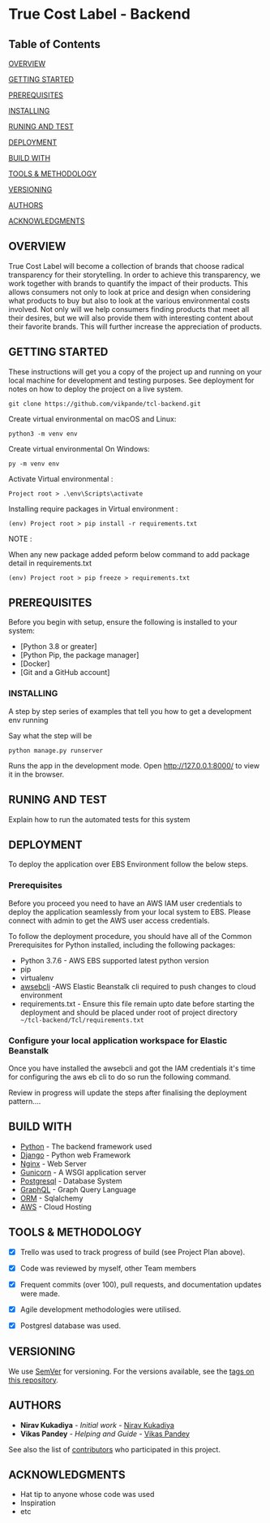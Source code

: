 # True Cost Label  - Backend

## Table of Contents

[OVERVIEW](#overview)  

[GETTING STARTED](#gettingstarted)

[PREREQUISITES](#prerequisites)

[INSTALLING](#installing)

[RUNING AND TEST](#runningandtest)

[DEPLOYMENT](#deployment)

[BUILD WITH](#buildwith)

[TOOLS & METHODOLOGY](#tools&methodology)

[VERSIONING](#versioning)

[AUTHORS](#authors)

[ACKNOWLEDGMENTS](#acknowledgments)

<a name="overview"/></a>


## OVERVIEW

True Cost Label will become a collection of brands that choose radical transparency for their storytelling. In order to achieve this transparency, we work together with brands to quantify the impact of their products. This allows consumers not only to look at price and design when considering what products to buy but also to look at the various environmental costs involved. Not only will we help consumers finding products that meet all their desires, but we will also provide them with interesting content about their favorite brands. This will further increase the appreciation of products.

## GETTING STARTED

These instructions will get you a copy of the project up and running on your local machine for development and testing purposes. See deployment for notes on how to deploy the project on a live system.

```
git clone https://github.com/vikpande/tcl-backend.git
```
Create virtual environmental on macOS and Linux:

```
python3 -m venv env
```
Create virtual environmental On Windows:

```
py -m venv env
```

Activate Virtual environmental :

```
Project root > .\env\Scripts\activate
```

Installing require packages in Virtual environment :

```
(env) Project root > pip install -r requirements.txt
```

NOTE :

When any new package added peform below command to add package detail in requirements.txt

```
(env) Project root > pip freeze > requirements.txt
```


## PREREQUISITES

Before you begin with setup, ensure the following is installed to your system:

* [Python 3.8 or greater]
* [Python Pip, the package manager]
* [Docker]
* [Git and a GitHub account]

### INSTALLING

A step by step series of examples that tell you how to get a development env running

Say what the step will be

```
python manage.py runserver
```
Runs the app in the development mode.
Open http://127.0.0.1:8000/ to view it in the browser.

## RUNING AND TEST

Explain how to run the automated tests for this system


## DEPLOYMENT

To deploy the application over EBS Environment follow the below steps.

### Prerequisites

Before you proceed you need to have an AWS IAM user credentials to deploy the application seamlessly from your local system to EBS. Please connect with admin to get the AWS user access credentials.

To follow the deployment procedure, you should have all of the Common Prerequisites for Python installed, including the following packages:

* Python 3.7.6 - AWS EBS supported latest python version
* pip
* virtualenv
* [awsebcli](https://docs.aws.amazon.com/elasticbeanstalk/latest/dg/eb-cli3-install.html) -AWS Elastic Beanstalk cli required to push changes to cloud environment
* requirements.txt - Ensure this file remain upto date before starting the deployment and should be placed under root of project directory ` ~/tcl-backend/Tcl/requirements.txt`


### Configure your local application workspace for Elastic Beanstalk

Once you have installed the awsebcli and got the IAM credentials it's time for configuring the aws eb cli to do so run the following command.

Review in progress will update the steps after finalising the deployment pattern....



## BUILD WITH

* [Python](https://www.python.org/) - The backend framework used
* [Django](https://www.djangoproject.com/) - Python web Framework
* [Nginx](https://www.nginx.com/) - Web Server
* [Gunicorn](https://gunicorn.org/) - A WSGI application server
* [Postgresql](https://www.postgresql.org/) - Database System
* [GraphQL](https://graphql.org/) - Graph Query Language
* [ORM](https://www.sqlalchemy.org/) - Sqlalchemy
* [AWS](https://aws.amazon.com/) - Cloud Hosting


## TOOLS & METHODOLOGY

- [x] Trello was used to track progress of build (see Project Plan above).
- [x] Code was reviewed by myself, other Team members
- [x] Frequent commits (over 100), pull requests, and documentation updates were made.
- [x] Agile development methodologies were utilised.
- [x] Postgresl database was used.


## VERSIONING

We use [SemVer](http://semver.org/) for versioning. For the versions available, see the [tags on this repository](https://github.com/your/project/tags). 

## AUTHORS

* **Nirav Kukadiya** - *Initial work* - [Nirav Kukadiya](https://github.com/nkukadiya89)
* **Vikas Pandey** - *Helping and Guide* - [Vikas Pandey](https://github.com/vikpande)

See also the list of [contributors](https://github.com/your/project/contributors) who participated in this project.


## ACKNOWLEDGMENTS

* Hat tip to anyone whose code was used
* Inspiration
* etc
